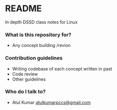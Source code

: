 # README #

In depth DSSD class notes for Linux

### What is this repository for? ###

* Any concept building /revion

### Contribution guidelines ###

* Writing codebase of each concept written in past
* Code review
* Other guidelines

### Who do I talk to? ###

* Atul Kumar   <atulkumarpccs@gmail.com>

